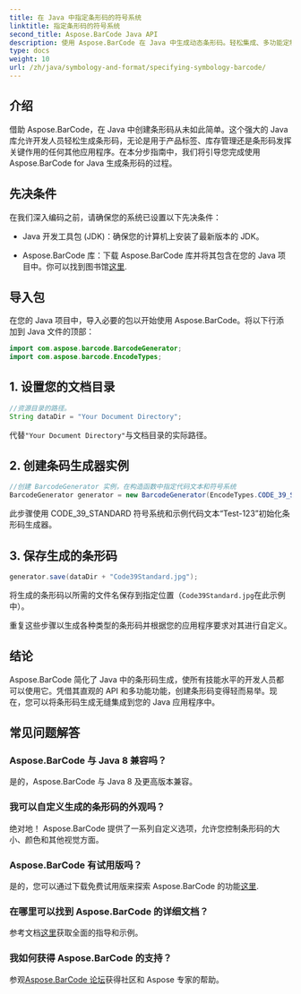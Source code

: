 ```yaml
---
title: 在 Java 中指定条形码的符号系统
linktitle: 指定条形码的符号系统
second_title: Aspose.BarCode Java API
description: 使用 Aspose.BarCode 在 Java 中生成动态条形码。轻松集成、多功能定制和强大的功能可满足您的所有条码需求。
type: docs
weight: 10
url: /zh/java/symbology-and-format/specifying-symbology-barcode/
---
```


## 介绍

借助 Aspose.BarCode，在 Java 中创建条形码从未如此简单。这个强大的 Java 库允许开发人员轻松生成条形码，无论是用于产品标签、库存管理还是条形码发挥关键作用的任何其他应用程序。在本分步指南中，我们将引导您完成使用 Aspose.BarCode for Java 生成条形码的过程。

## 先决条件

在我们深入编码之前，请确保您的系统已设置以下先决条件：

- Java 开发工具包 (JDK)：确保您的计算机上安装了最新版本的 JDK。

-  Aspose.BarCode 库：下载 Aspose.BarCode 库并将其包含在您的 Java 项目中。你可以找到图书馆[这里](https://releases.aspose.com/barcode/java/).

## 导入包

在您的 Java 项目中，导入必要的包以开始使用 Aspose.BarCode。将以下行添加到 Java 文件的顶部：

```java
import com.aspose.barcode.BarcodeGenerator;
import com.aspose.barcode.EncodeTypes;
```

## 1. 设置您的文档目录

```java
//资源目录的路径。
String dataDir = "Your Document Directory";
```

代替`"Your Document Directory"`与文档目录的实际路径。

## 2. 创建条码生成器实例

```java
//创建 BarcodeGenerator 实例，在构造函数中指定代码文本和符号系统
BarcodeGenerator generator = new BarcodeGenerator(EncodeTypes.CODE_39_STANDARD, "Test-123");
```

此步骤使用 CODE_39_STANDARD 符号系统和示例代码文本“Test-123”初始化条形码生成器。

## 3. 保存生成的条形码

```java
generator.save(dataDir + "Code39Standard.jpg");
```

将生成的条形码以所需的文件名保存到指定位置（`Code39Standard.jpg`在此示例中）。

重复这些步骤以生成各种类型的条形码并根据您的应用程序要求对其进行自定义。

## 结论

Aspose.BarCode 简化了 Java 中的条形码生成，使所有技能水平的开发人员都可以使用它。凭借其直观的 API 和多功能功能，创建条形码变得轻而易举。现在，您可以将条形码生成无缝集成到您的 Java 应用程序中。

## 常见问题解答

### Aspose.BarCode 与 Java 8 兼容吗？
是的，Aspose.BarCode 与 Java 8 及更高版本兼容。

### 我可以自定义生成的条形码的外观吗？
绝对地！ Aspose.BarCode 提供了一系列自定义选项，允许您控制条形码的大小、颜色和其他视觉方面。

### Aspose.BarCode 有试用版吗？
是的，您可以通过下载免费试用版来探索 Aspose.BarCode 的功能[这里](https://releases.aspose.com/).

### 在哪里可以找到 Aspose.BarCode 的详细文档？
参考文档[这里](https://reference.aspose.com/barcode/java/)获取全面的指导和示例。

### 我如何获得 Aspose.BarCode 的支持？
参观[Aspose.BarCode 论坛](https://forum.aspose.com/c/barcode/13)获得社区和 Aspose 专家的帮助。
